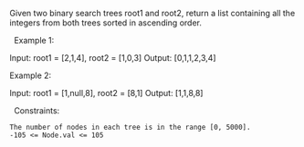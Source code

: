 Given two binary search trees root1 and root2, return a list containing all the integers from both trees sorted in ascending order.

 
Example 1:

Input: root1 = [2,1,4], root2 = [1,0,3]
Output: [0,1,1,2,3,4]


Example 2:

Input: root1 = [1,null,8], root2 = [8,1]
Output: [1,1,8,8]


 
Constraints:


	The number of nodes in each tree is in the range [0, 5000].
	-105 <= Node.val <= 105

